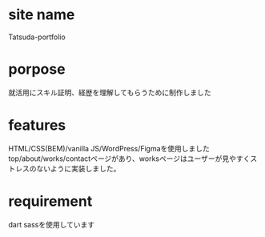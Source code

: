 # site name
Tatsuda-portfolio
# porpose
就活用にスキル証明、経歴を理解してもらうために制作しました
# features
HTML/CSS(BEM)/vanilla JS/WordPress/Figmaを使用しました
top/about/works/contactページがあり、worksページはユーザーが見やすくストレスのないように実装しました。
# requirement
dart sassを使用しています

